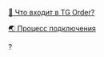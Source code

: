 [🍏 Что входит в TG Order?](🍏_Что_входит_в_TG_Order.md)

[🌏 Процесс подключения](🌏_Процесс_подключения)

?